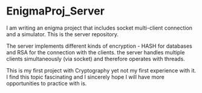 # EnigmaProj_Server
I am writing an enigma project that includes socket multi-client connection and a simulator. This is the server repository.

The server implements different kinds of encryption - HASH for databases and RSA for the connection with the clients.
the server handles multiple clients simultaneously (via socket) and therefore operates with threads.

This is my first project with Cryptography yet not my first experience with it. I find this topic fascinating and 
I sincerely hope I will have more opportunities to practice with is.

